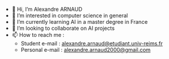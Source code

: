 - 👋 Hi, I’m Alexandre ARNAUD
- 👀 I’m interested in computer science in general
- 🌱 I’m currently learning AI in a master degree in France
- 💞️ I’m looking to collaborate on AI projects
- 📫 How to reach me :
  - Student e-mail : alexandre.arnaud@etudiant.univ-reims.fr
  - Personal e-mail : alexandre.arnaud2000@gmail.com

<!---
AlexJM-A/AlexJM-A is a ✨ special ✨ repository because its `README.md` (this file) appears on your GitHub profile.
You can click the Preview link to take a look at your changes.
--->
